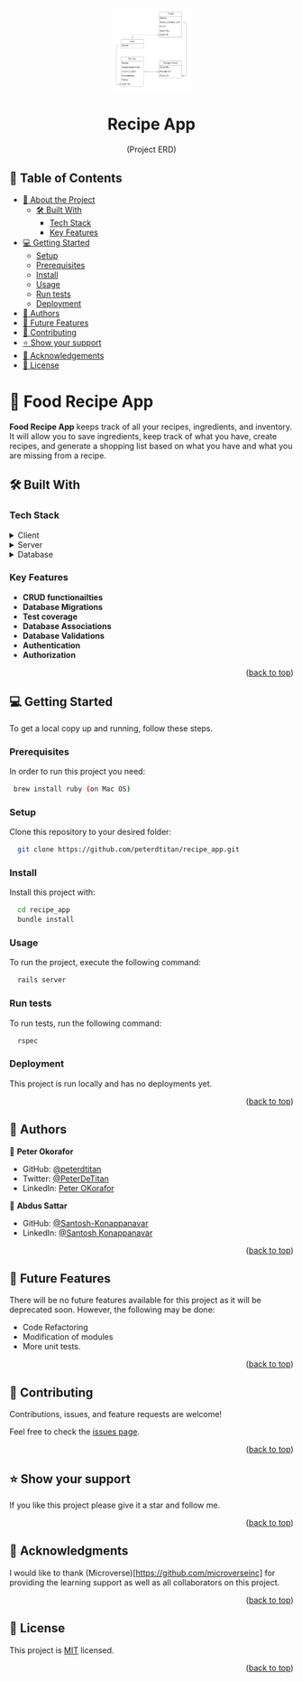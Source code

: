 <a name="readme-top"></a>

<div align="center">
  <img src="erd.png" alt="logo" width="140"  height="auto" />
  <br/>

  <h1><b>Recipe App</b></h3>
  <p>(Project ERD)</p>

</div>

## 📗 Table of Contents

- [📖 About the Project](#about-project)
  - [🛠 Built With](#built-with)
    - [Tech Stack](#tech-stack)
    - [Key Features](#key-features)
- [💻 Getting Started](#getting-started)
  - [Setup](#setup)
  - [Prerequisites](#prerequisites)
  - [Install](#install)
  - [Usage](#usage)
  - [Run tests](#run-tests)
  - [Deployment](#triangular_flag_on_post-deployment)
- [👥 Authors](#authors)
- [🔭 Future Features](#future-features)
- [🤝 Contributing](#contributing)
- [⭐️ Show your support](#support)
- [🙏 Acknowledgements](#acknowledgements)
- [📝 License](#license)


# 📖 Food Recipe App <a name="about-project"></a>

**Food Recipe App** keeps track of all your recipes, ingredients, and inventory. It will allow you to save ingredients, keep track of what you have, create recipes, and generate a shopping list based on what you have and what you are missing from a recipe.

## 🛠 Built With <a name="built-with"></a>

### Tech Stack <a name="tech-stack"></a>

<details>
  <summary>Client</summary>
  <ul>
    <li><a href="https://ruby-lang.org/">HTML/CSS</a></li>
  </ul>
</details>

<details>
  <summary>Server</summary>
  <ul>
    <li><a href="https://ruby-lang.org/">Rails</a></li>
  </ul>
</details>

<details>
  <summary>Database</summary>
  <ul>
    <li><a href="https://ruby-lang.org/">PostgreSQL</a></li>
  </ul>
</details>


### Key Features <a name="key-features"></a>

- **CRUD functionailties**
- **Database Migrations**
- **Test coverage**
- **Database Associations**
- **Database Validations**
- **Authentication**
- **Authorization**



<p align="right">(<a href="#readme-top">back to top</a>)</p>


## 💻 Getting Started <a name="getting-started"></a>

To get a local copy up and running, follow these steps.

### Prerequisites

In order to run this project you need:

```sh
 brew install ruby (on Mac OS)
```

### Setup

Clone this repository to your desired folder:

```sh
  git clone https://github.com/peterdtitan/recipe_app.git
```

### Install

Install this project with:


```sh
  cd recipe_app
  bundle install
```

### Usage

To run the project, execute the following command:


```sh
  rails server
```

### Run tests

To run tests, run the following command:


```sh
  rspec
```

### Deployment

This project is run locally and has no deployments yet.

<p align="right">(<a href="#readme-top">back to top</a>)</p>

<!-- AUTHORS -->

## 👥 Authors <a name="authors"></a>

👤 **Peter Okorafor**

- GitHub: [@peterdtitan](https://github.com/peterdtitan)
- Twitter: [@PeterDeTitan](https://twitter.com/PeterDeTitan)
- LinkedIn: [Peter OKorafor](https://linkedin.com/in/peterokorafor)


👤 **Abdus Sattar**

- GitHub: [@Santosh-Konappanavar](https://github.com/AbdusSattar-70)
- LinkedIn: [@Santosh Konappanavar](https://www.linkedin.com/in/abdus-sattar-a41a26215/)


<p align="right">(<a href="#readme-top">back to top</a>)</p>



## 🔭 Future Features <a name="future-features"></a>

There will be no future features available for this project as it will be deprecated soon. However, the following may be done:
- Code Refactoring
- Modification of modules
- More unit tests.

<p align="right">(<a href="#readme-top">back to top</a>)</p>



## 🤝 Contributing <a name="contributing"></a>

Contributions, issues, and feature requests are welcome!

Feel free to check the [issues page](../../issues/).

<p align="right">(<a href="#readme-top">back to top</a>)</p>



## ⭐️ Show your support <a name="support"></a>

If you like this project please give it a star and follow me.

<p align="right">(<a href="#readme-top">back to top</a>)</p>

<!-- ACKNOWLEDGEMENTS -->

## 🙏 Acknowledgments <a name="acknowledgements"></a>

I would like to thank (Microverse)[https://github.com/microverseinc] for providing the learning support as well as all collaborators on this project.

<p align="right">(<a href="#readme-top">back to top</a>)</p>

<!-- LICENSE -->

## 📝 License <a name="license"></a>

This project is [MIT](./LICENSE) licensed.

<p align="right">(<a href="#readme-top">back to top</a>)</p>

